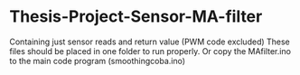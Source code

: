 # Thesis-Project-Sensor-MA-filter
Containing just sensor reads and return value (PWM code excluded)
These files should be placed in one folder to run properly. Or copy the MAfilter.ino to the main code program (smoothingcoba.ino)
